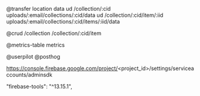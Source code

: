 

@transfer
location data
ud /collection/:cid uploads/:email/collections/:cid/data
ud /collection/:cid/item/:iid uploads/:email/collections/:cid/items/:iid/data

@crud
/collection
/collection/:cid/item


@metrics-table
metrics

@userpilot
@posthog


https://console.firebase.google.com/project/<project_id>/settings/serviceaccounts/adminsdk

"firebase-tools": "^13.15.1",


